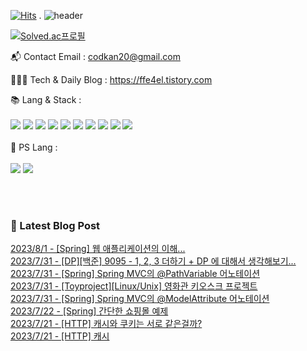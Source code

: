 [![Hits](https://hits.seeyoufarm.com/api/count/incr/badge.svg?url=https%3A%2F%2Fgithub.com%2Fffe4el&count_bg=%23FF7676&title_bg=%23000000&icon=openai.svg&icon_color=%23E5A0A0&title=hits&edge_flat=false)](https://hits.seeyoufarm.com)
.
![header](https://capsule-render.vercel.app/api?type=waving&color=auto&height=300&section=header&text=SOLA%20GITHUB🎀&fontSize=90&animation=fadeIn&fontAlignY=38&desc=studying%20GenerativeAI%20and%20FullStack&descAlignY=51&descAlign=62)

<!-- 백준레벨 -->
[![Solved.ac프로필](http://mazassumnida.wtf/api/v2/generate_badge?boj=codkan)](https://solved.ac/백준아이디)
</div>

📬  Contact Email : codkan20@gmail.com

👨🏻‍💻  Tech & Daily Blog : https://ffe4el.tistory.com

<!-- 사용하는 언어와 도구들 -->
📚  Lang & Stack :<br><br>
<img src="https://img.shields.io/badge/python-3776AB?style=for-the-badge&logo=python&logoColor=white">
<img src="https://img.shields.io/badge/c++-00599C?style=for-the-badge&logo=c%2B%2B&logoColor=white">
<img src="https://img.shields.io/badge/java-007396?style=for-the-badge&logo=java&logoColor=white">
<img src="https://img.shields.io/badge/html5-E34F26?style=for-the-badge&logo=html5&logoColor=white">
<img src="https://img.shields.io/badge/css-1572B6?style=for-the-badge&logo=css3&logoColor=white">
<img src="https://img.shields.io/badge/javascript-F7DF1E?style=for-the-badge&logo=javascript&logoColor=black">
<img src="https://img.shields.io/badge/spring-6DB33F?style=for-the-badge&logo=spring&logoColor=white">
<img src="https://img.shields.io/badge/springboot-6DB33F?style=for-the-badge&logo=springboot&logoColor=white">
<img src="https://img.shields.io/badge/django-092E20?style=for-the-badge&logo=django&logoColor=white">
<img src="https://img.shields.io/badge/flask-000000?style=for-the-badge&logo=flask&logoColor=white">
<br><br>
🧩  PS Lang :<br><br>
<img src="https://img.shields.io/badge/python-3776AB?style=for-the-badge&logo=python&logoColor=white">
<img src="https://img.shields.io/badge/c++-00599C?style=for-the-badge&logo=c%2B%2B&logoColor=white">

<br> 
<br>  
<h3>🤩 Latest Blog Post</h3>



[2023/8/1 - [Spring] 웹 애플리케이션의 이해...](https://ffe4el.tistory.com/87) <br>
[2023/7/31 - [DP][백준] 9095 - 1, 2, 3 더하기  + DP 에 대해서 생각해보기...](https://ffe4el.tistory.com/86) <br>
[2023/7/31 - [Spring] Spring MVC의 @PathVariable 어노테이션](https://ffe4el.tistory.com/85) <br>
[2023/7/31 - [Toyproject][Linux/Unix] 영화관 키오스크 프로젝트](https://ffe4el.tistory.com/84) <br>
[2023/7/31 - [Spring] Spring MVC의 @ModelAttribute 어노테이션](https://ffe4el.tistory.com/83) <br>
[2023/7/22 - [Spring] 간단한 쇼핑몰 예제](https://ffe4el.tistory.com/82) <br>
[2023/7/21 - [HTTP] 캐시와 쿠키는 서로 같은걸까?](https://ffe4el.tistory.com/81) <br>
[2023/7/21 - [HTTP] 캐시](https://ffe4el.tistory.com/80) <br>
